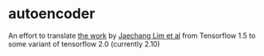 # autoencoder
An effort to translate [the work](https://github.com/jaechanglim/CVAE) by [Jaechang Lim et al](https://jcheminf.biomedcentral.com/articles/10.1186/s13321-018-0286-7) from Tensorflow 1.5 to some variant of tensorflow 2.0 (currently 2.10)

